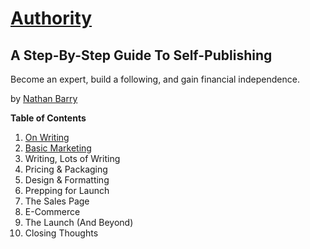 # [Authority](http://nathanbarry.com/authority/)

## A Step-By-Step Guide To Self-Publishing

Become an expert, build a following, and gain financial independence.

by [Nathan Barry](http://nathanbarry.com/)

**Table of Contents**

1. [On Writing](https://gist.github.com/dwayne/050d5e12c4f13ff0442d#file-1-on-writing-md)
2. [Basic Marketing](https://gist.github.com/dwayne/050d5e12c4f13ff0442d#file-2-basic-marketing-md)
3. Writing, Lots of Writing
4. Pricing & Packaging
5. Design & Formatting
6. Prepping for Launch
7. The Sales Page
8. E-Commerce
9. The Launch (And Beyond)
10. Closing Thoughts
